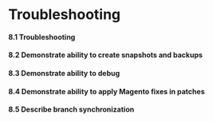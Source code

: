 # Troubleshooting

#### 8.1 Troubleshooting

#### 8.2 Demonstrate ability to create snapshots and backups

#### 8.3 Demonstrate ability to debug

#### 8.4 Demonstrate ability to apply Magento fixes in patches

#### 8.5 Describe branch synchronization
